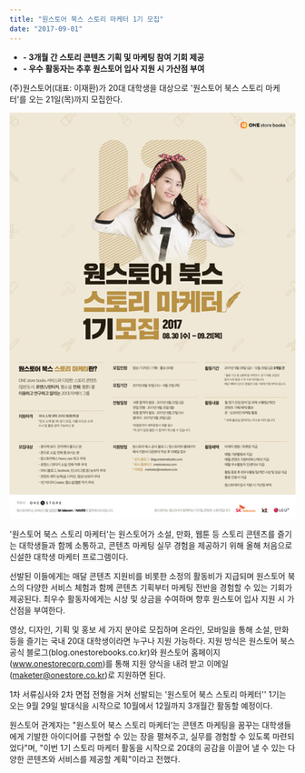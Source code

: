 ```yaml
---
title: "원스토어 북스 스토리 마케터 1기 모집"
date: "2017-09-01"
---
```


- **\- 3개월 간 스토리 콘텐츠 기획 및 마케팅 참여 기회 제공**
- **\- 우수 활동자는 추후 원스토어 입사 지원 시 가산점 부여**

(주)원스토어(대표: 이재환)가 20대 대학생을 대상으로 '원스토어 북스 스토리 마케터'를 오는 21일(목)까지 모집한다.

![](images/170901_01.jpg)

'원스토어 북스 스토리 마케터'는 원스토어가 소설, 만화, 웹툰 등 스토리 콘텐츠를 즐기는 대학생들과 함께 소통하고, 콘텐츠 마케팅 실무 경험을 제공하기 위해 올해 처음으로 신설한 대학생 마케터 프로그램이다.

선발된 이들에게는 매달 콘텐츠 지원비를 비롯한 소정의 활동비가 지급되며 원스토어 북스의 다양한 서비스 체험과 함께 콘텐츠 기획부터 마케팅 전반을 경험할 수 있는 기회가 제공된다. 최우수 활동자에게는 시상 및 상금을 수여하며 향후 원스토어 입사 지원 시 가산점을 부여한다.

영상, 디자인, 기획 및 홍보 세 가지 분야로 모집하며 온라인, 모바일을 통해 소설, 만화 등을 즐기는 국내 20대 대학생이라면 누구나 지원 가능하다. 지원 방식은 원스토어 북스 공식 블로그(blog.onestorebooks.co.kr)와 원스토어 홈페이지(www.onestorecorp.com)를 통해 지원 양식을 내려 받고 이메일(maketer@onestore.co.kr)로 지원하면 된다.

1차 서류심사와 2차 면접 전형을 거쳐 선발되는 '원스토어 북스 스토리 마케터'' 1기는 오는 9월 29일 발대식을 시작으로 10월에서 12월까지 3개월간 활동할 예정이다.

원스토어 관계자는 "원스토어 북스 스토리 마케터’는 콘텐츠 마케팅을 꿈꾸는 대학생들에게 기발한 아이디어를 구현할 수 있는 장을 펼쳐주고, 실무를 경험할 수 있도록 마련되었다"며, "이번 1기 스토리 마케터 활동을 시작으로 20대의 공감을 이끌어 낼 수 있는 다양한 콘텐츠와 서비스를 제공할 계획"이라고 전했다.
